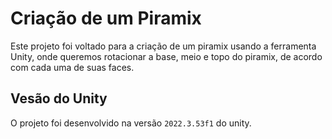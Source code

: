 # Criação de um Piramix

Este projeto foi voltado para a criação de um piramix usando a ferramenta Unity, onde queremos rotacionar
a base, meio e topo do piramix, de acordo com cada uma de suas faces.

## Vesão do Unity

O projeto foi desenvolvido na versão `2022.3.53f1` do unity.
